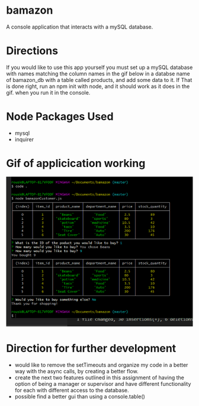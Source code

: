 # bamazon
A console application that interacts with a mySQL database.

# Directions
If you would like to use this app yourself you must set up a mySQL database with names matching the column names in the gif below in a databse name of bamazon_db with a table called products, and add some data to it. If That is done right, run an npm init with node, and it should work as it does in the gif. when you run it in the console.

# Node Packages Used
* mysql
* inquirer


# Gif of applicication working 
![](bamazon.gif)

# Direction for further development
* would like to remove the setTimeouts and organize my code in a better way with the async calls, by creating a better flow.
* create the next two features outlined in this assignment of having the option of being a manager or supervisor and have different functionality for each with different access to the database.
* possible find a better gui than using a console.table()
